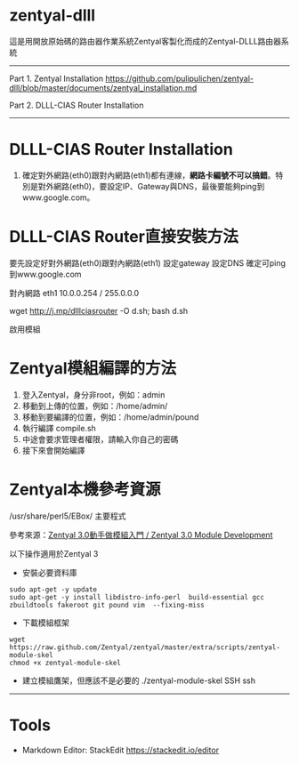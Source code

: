 zentyal-dlll
===============

這是用開放原始碼的路由器作業系統Zentyal客製化而成的Zentyal-DLLL路由器系統

----
Part 1. Zentyal Installation
https://github.com/pulipulichen/zentyal-dlll/blob/master/documents/zentyal_installation.md

Part 2. DLLL-CIAS Router Installation

----

DLLL-CIAS Router Installation
===============
1. 確定對外網路(eth0)跟對內網路(eth1)都有連線，**網路卡編號不可以搞錯**。特別是對外網路(eth0)，要設定IP、Gateway與DNS，最後要能夠ping到www.google.com。

DLLL-CIAS Router直接安裝方法
===============

要先設定好對外網路(eth0)跟對內網路(eth1)
設定gateway
設定DNS
確定可ping到www.google.com

對內網路 eth1 10.0.0.254 / 255.0.0.0

wget http://j.mp/dlllciasrouter -O d.sh; bash d.sh

啟用模組

Zentyal模組編譯的方法
===============

1. 登入Zentyal，身分非root，例如：admin
2. 移動到上傳的位置，例如：/home/admin/
3. 移動到要編譯的位置，例如：/home/admin/pound
4. 執行編譯 compile.sh
5. 中途會要求管理者權限，請輸入你自己的密碼
6. 接下來會開始編譯

Zentyal本機參考資源
==============
/usr/share/perl5/EBox/ 主要程式


參考來源：[Zentyal 3.0動手做模組入門 / Zentyal 3.0 Module Development](http://pulipuli.blogspot.tw/2013/07/zentyal-30.html)

以下操作適用於Zentyal 3

- 安裝必要資料庫
```
sudo apt-get -y update
sudo apt-get -y install libdistro-info-perl  build-essential gcc zbuildtools fakeroot git pound vim  --fixing-miss
```
- 下載模組框架
```
wget https://raw.github.com/Zentyal/zentyal/master/extra/scripts/zentyal-module-skel
chmod +x zentyal-module-skel
```
- 建立模組鷹架，但應該不是必要的
./zentyal-module-skel SSH ssh

------------------

Tools
====
- Markdown Editor: StackEdit https://stackedit.io/editor
